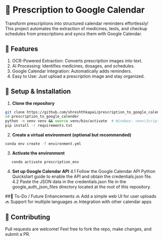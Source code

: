 # 📌 Prescription to Google Calendar
Transform prescriptions into structured calendar reminders effortlessly! This project automates the extraction of medicines, tests, and checkup schedules from prescriptions and syncs them with Google Calendar.

## 🚀 Features
1) OCR-Powered Extraction: Converts prescription images into text.
2) AI Processing: Identifies medicines, dosages, and schedules.
3) Google Calendar Integration: Automatically adds reminders.
4) Easy to Use: Just upload a prescription image and stay organized.

## 🔧 Setup & Installation
1. **Clone the repository**  
```sh
git clone https://github.com/shreshthkapai/prescription_to_google_calender.git
cd prescription_to_google_calender
python -m venv venv && source venv/bin/activate  # Windows: venv\Scripts\activate
pip install -r requirements.txt
```
2. **Create a virtual environment (optional but recommended)**
```sh
conda env create -f environment.yml
```
3. **Activate the environment**
```sh
   conda activate prescription_env
```
4. **Set up Google Calendar API**
   4.1 Follow the Google Calendar API Python Quickstart guide to enable the API and obtain the credentials.json file.
   4.2 Paste the JSON data in the credentials.json file in the google_auth_json_files directory located at the root of this repository.

##📌 To-Do / Future Enhancements
🔜 Add a simple web UI for user uploads
🔜 Support for multiple languages
🔜 Integration with other calendar apps

## 🤝 Contributing
Pull requests are welcome! Feel free to fork the repo, make changes, and submit a PR.
